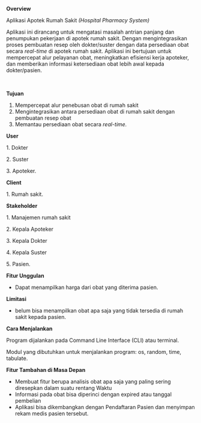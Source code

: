 **Overview**



Aplikasi Apotek Rumah Sakit *(Hospital Pharmacy System)*



Aplikasi ini dirancang untuk mengatasi masalah antrian panjang dan penumpukan pekerjaan di apotek rumah sakit. Dengan mengintegrasikan proses pembuatan resep oleh dokter/suster dengan data persediaan obat secara *real-time* di apotek rumah sakit. Aplikasi ini bertujuan untuk mempercepat alur pelayanan obat, meningkatkan efisiensi kerja apoteker, dan memberikan informasi ketersediaan obat lebih awal kepada dokter/pasien.



&nbsp;



**Tujuan** 



1. Mempercepat alur penebusan obat di rumah sakit
2. Mengintegrasikan antara persediaan obat di rumah sakit dengan pembuatan resep obat
3. Memantau persediaan obat secara *real-time.*



**User**

1\. Dokter

2\. Suster

3\. Apoteker.



**Client** 

1\. Rumah sakit.



**Stakeholder**

1\. Manajemen rumah sakit

2\. Kepala Apoteker

3\. Kepala Dokter

4\. Kepala Suster

5\. Pasien.



**Fitur Unggulan**

* Dapat menampilkan harga dari obat yang diterima pasien.



**Limitasi**

* belum bisa menampilkan obat apa saja yang tidak tersedia di rumah sakit kepada pasien.



**Cara Menjalankan**

Program dijalankan pada Command Line Interface (CLI) atau terminal. 

Modul yang dibutuhkan untuk menjalankan program: os, random, time, tabulate.



**Fitur Tambahan di Masa Depan**

* Membuat fitur berupa analisis obat apa saja yang paling sering diresepkan dalam suatu rentang Waktu
* Informasi pada obat bisa diperinci dengan expired atau tanggal pembelian
* Aplikasi bisa dikembangkan dengan Pendaftaran Pasien dan menyimpan rekam medis pasien tersebut.



